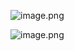 ![image.png](../../Library/Containers/me.damir.dropover-mac/Data/tmp/Promises/94/image.png)

![image.png](../../Library/Containers/me.damir.dropover-mac/Data/tmp/Promises/96/image.png)